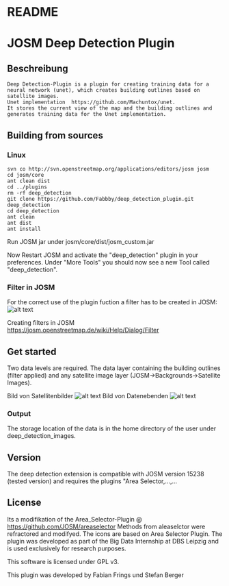 README 
======
# JOSM Deep Detection Plugin

## Beschreibung
    Deep Detection-Plugin is a plugin for creating training data for a neural network (unet), which creates building outlines based on       satellite images. 
    Unet implementation  https://github.com/Machuntox/unet.
    It stores the current view of the map and the building outlines and generates training data for the Unet implementation.

   ## Building from sources
   
   ### Linux
    svn co http://svn.openstreetmap.org/applications/editors/josm josm
    cd josm/core
    ant clean dist
    cd ../plugins
    rm -rf deep_detection
    git clone https://github.com/Fabbby/deep_detection_plugin.git deep_detection
    cd deep_detection
    ant clean
    ant dist
    ant install
    
Run JOSM jar under josm/core/dist/josm_custom.jar

Now Restart JOSM and activate the "deep_detection" plugin in your preferences. Under "More Tools" you should now see a new Tool called "deep_detection". 


### Filter in JOSM

For the correct use of the plugin fuction a filter has to be created in JOSM:
![alt text](http://url/to/img.png)

Creating filters in JOSM
https://josm.openstreetmap.de/wiki/Help/Dialog/Filter

## Get started
 
Two data levels are required. The data layer containing the building outlines (filter applied) and any satellite image layer (JOSM->Backgrounds->Satellite Images).

Bild von Satellitenbilder
![alt text](http://url/to/img.png)
Bild von Datenebenden
![alt text](http://url/to/img.png)

### Output
The storage location of the data is in the home directory of the user under deep_detection_images.

## Version
The deep detection extension is compatible with JOSM version 15238 (tested version) and requires the plugins "Area Selector,...,...


## License

Its a modifikation of the Area_Selector-Plugin @ https://github.com/JOSM/areaselector
Methods from aleaselctor were refractored and modifyed.
The icons are based on Area Selector Plugin.
The plugin was developed as part of the Big Data Internship at DBS Leipzig and is used exclusively for research purposes.

This software is licensed under GPL v3.

This plugin was developed by Fabian Frings und Stefan Berger

    

